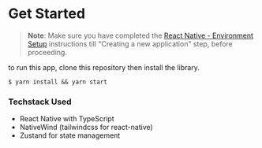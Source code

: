 # Get Started

> **Note**: Make sure you have completed the [React Native - Environment Setup](https://reactnative.dev/docs/environment-setup) instructions till "Creating a new application" step, before proceeding.

to run this app, clone this repository then install the library.

```
$ yarn install && yarn start
```

### Techstack Used

- React Native with TypeScript
- NativeWind (tailwindcss for react-native)
- Zustand for state management
